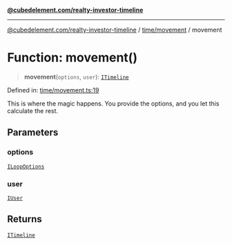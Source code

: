 [**@cubedelement.com/realty-investor-timeline**](../../../index.md)

---

[@cubedelement.com/realty-investor-timeline](../../../modules.md) / [time/movement](../index.md) / movement

# Function: movement()

> **movement**(`options`, `user`): [`ITimeline`](../../timeline/interfaces/ITimeline.md)

Defined in: [time/movement.ts:19](https://github.com/kvernon/realty-investor-timeline/blob/604db9c08bd36b2a48c8b342796ed6cd0d1401e0/src/time/movement.ts#L19)

This is where the magic happens. You provide the options, and you let this calculate the rest.

## Parameters

### options

[`ILoopOptions`](../../i-loop-options/interfaces/ILoopOptions.md)

### user

[`IUser`](../../../account/user/interfaces/IUser.md)

## Returns

[`ITimeline`](../../timeline/interfaces/ITimeline.md)
